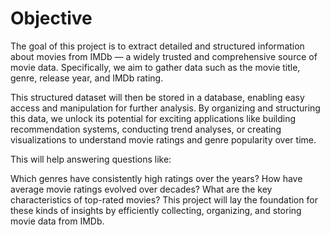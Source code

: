 # Objective
The goal of this project is to extract detailed and structured information about movies from IMDb — a widely trusted and comprehensive source of movie data. Specifically, we aim to gather data such as the movie title, genre, release year, and IMDb rating.

This structured dataset will then be stored in a database, enabling easy access and manipulation for further analysis. By organizing and structuring this data, we unlock its potential for exciting applications like building recommendation systems, conducting trend analyses, or creating visualizations to understand movie ratings and genre popularity over time.

This will help answering  questions like:

Which genres have consistently high ratings over the years?
How have average movie ratings evolved over decades?
What are the key characteristics of top-rated movies?
This project will lay the foundation for these kinds of insights by efficiently collecting, organizing, and storing movie data from IMDb.

